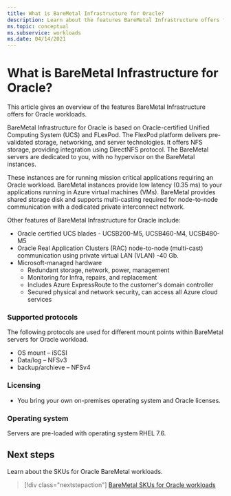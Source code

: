 ```yaml
---
title: What is BareMetal Infrastructure for Oracle?
description: Learn about the features BareMetal Infrastructure offers for Oracle workloads. 
ms.topic: conceptual
ms.subservice: workloads
ms.date: 04/14/2021
---
```


# What is BareMetal Infrastructure for Oracle?

This article gives an overview of the features BareMetal Infrastructure offers for Oracle workloads.

BareMetal Infrastructure for Oracle is based on Oracle-certified Unified Computing System (UCS) and FLexPod. The FlexPod platform delivers pre-validated storage, networking, and server technologies. It offers NFS storage, providing integration using DirectNFS protocol. The BareMetal servers are dedicated to you, with no hypervisor on the BareMetal instances. 

These instances are for running mission critical applications requiring an Oracle workload. BareMetal instances provide low latency (0.35 ms) to your applications running in Azure virtual machines (VMs). BareMetal provides shared storage disk and supports multi-casting required for node-to-node communication with a dedicated private interconnect network. 

Other features of BareMetal Infrastructure for Oracle include:

- Oracle certified UCS blades - UCSB200-M5, UCSB460-M4, UCSB480-M5
- Oracle Real Application Clusters (RAC) node-to-node (multi-cast) communication using private virtual LAN (VLAN) -40 Gb.
- Microsoft-managed hardware
  - Redundant storage, network, power, management
  - Monitoring for Infra, repairs, and replacement
  - Includes Azure ExpressRoute to the customer's domain controller
  - Secured physical and network security, can access all Azure cloud services

### Supported protocols

The following protocols are used for different mount points within BareMetal servers for Oracle workload.

- OS mount – iSCSI
- Data/log – NFSv3
- backup/archieve – NFSv4

### Licensing

- You bring your own on-premises operating system and Oracle licenses.

### Operating system

Servers are pre-loaded with operating system RHEL 7.6.

## Next steps

Learn about the SKUs for Oracle BareMetal workloads.

> [!div class="nextstepaction"]
> [BareMetal SKUs for Oracle workloads](oracle-baremetal-skus.md)
